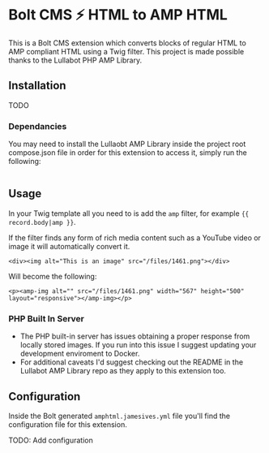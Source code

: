 Bolt CMS ⚡ HTML to AMP HTML
======================

This is a Bolt CMS extension which converts blocks of regular HTML to AMP compliant HTML using a Twig filter. This project is made possible thanks to the Lullabot PHP AMP Library. 

## Installation
TODO

### Dependancies
You may need to install the Lullaobt AMP Library inside the project root compose.json file in order for this extension to access it, simply run the following:

```
```

## Usage
In your Twig template all you need to is add the `amp` filter, for example `{{ record.body|amp }}`.

If the filter finds any form of rich media content such as a YouTube video or image it will automatically convert it. 

```
<div><img alt="This is an image" src="/files/1461.png"></div>
```

Will become the following:

```
<p><amp-img alt="" src="/files/1461.png" width="567" height="500" layout="responsive"></amp-img></p>
```

### PHP Built In Server
* The PHP built-in server has issues obtaining a proper response from locally stored images. If you run into this issue I suggest updating your development enviroment to Docker.
* For additional caveats I'd suggest checking out the README in the Lullabot AMP Library repo as they apply to this extension too.

## Configuration
Inside the Bolt generated `amphtml.jamesives.yml` file you'll find the configuration file for this extension.

TODO: Add configuration